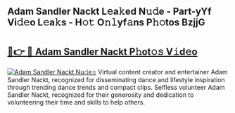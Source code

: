 ## Adam Sandler Nackt L𝚎a𝚔ed N𝚞𝚍e - Part-yYf Vi𝚍𝚎o L𝚎a𝚔s - H𝚘𝚝 O𝚗𝚕yf𝚊ns P𝚑𝚘tos BzjjG

# <h2><a href="http://kf2397.oniu.top/?m=Adam+Sandler+Nackt">🔗👉 🔴 Adam Sandler Nackt P𝚑ot𝚘𝚜 V𝚒d𝚎o</a></h2>

[![Adam Sandler Nackt Nu𝚍e𝚜](https://i.imgur.com/0qMVB7G.gif)](http://kf2397.oniu.top/?m=Adam+Sandler+Nackt)
Virtual content creator and entertainer Adam Sandler Nackt, recognized for disseminating dance and lifestyle inspiration through trending dance trends and compact clips. Selfless volunteer Adam Sandler Nackt, recognized for their generosity and dedication to volunteering their time and skills to help others.  
